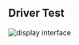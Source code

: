 ## Driver Test

![display interface](https://github.com/syeedameen/pi-pico-projects/blob/main/Drivers/seven_seg/test.jpg)

